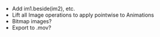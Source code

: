 * Add im1.beside(im2), etc.
* Lift all Image operations to apply pointwise to Animations
* Bitmap images?
* Export to .mov?